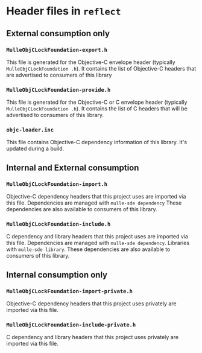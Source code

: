 # Header files in `reflect`

## External consumption only

### `MulleObjCLockFoundation-export.h`

This file is generated for the Objective-C envelope header (typically
`MulleObjCLockFoundation
.h`). It contains the list of Objective-C headers that
are advertised to consumers of this library


### `MulleObjCLockFoundation-provide.h`

This file is generated for the Objective-C or C envelope header (typically
`MulleObjCLockFoundation
.h`). It contains the list of C headers that will be
advertised to consumers of this library.


### `objc-loader.inc`

This file contains Objective-C dependency information of this library.
It's updated during a build.


## Internal and External consumption


### `MulleObjCLockFoundation-import.h`

Objective-C dependency headers that this project uses are imported via
this file. Dependencies are managed with `mulle-sde dependency`
These dependencies are also available to consumers of this library.


### `MulleObjCLockFoundation-include.h`

C dependency and library headers that this project uses are imported via
this file. Dependencies are managed with `mulle-sde dependency`.
Libraries with `mulle-sde library`.
These dependencies are also available to consumers of this library.


## Internal consumption only


### `MulleObjCLockFoundation-import-private.h`

Objective-C dependency headers that this project uses privately are imported
via this file.


### `MulleObjCLockFoundation-include-private.h`

C dependency and library headers that this project uses privately are imported
via this file.
